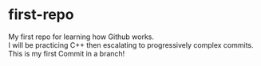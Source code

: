 # first-repo
My first repo for learning how Github works.   
I will be practicing C++ then escalating to progressively complex commits. 
  This is my first Commit in a branch! 
